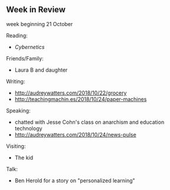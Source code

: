 ## Week in Review
week beginning 21 October

Reading:
* _Cybernetics_

Friends/Family:
* Laura B and daughter

Writing:
* http://audreywatters.com/2018/10/22/grocery
* http://teachingmachin.es/2018/10/24/paper-machines

Speaking:
* chatted with Jesse Cohn's class on anarchism and education technology
* http://audreywatters.com/2018/10/24/news-pulse

Visiting:
* The kid

Talk:
*  Ben Herold for a story on "personalized learning"